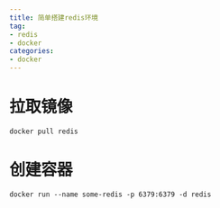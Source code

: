 ```yaml
---
title: 简单搭建redis环境
tag:
- redis
- docker
categories:
- docker 
---
```


# 拉取镜像
```
docker pull redis
```
# 创建容器
```
docker run --name some-redis -p 6379:6379 -d redis
```